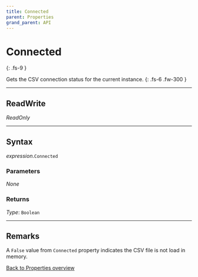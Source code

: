 ```yaml
---
title: Connected
parent: Properties
grand_parent: API
---
```


# Connected
{: .fs-9 }

Gets the CSV connection status for the current instance.
{: .fs-6 .fw-300 }

---

## ReadWrite
 
_ReadOnly_

---

## Syntax

*expression*.`Connected`

### Parameters

_None_

### Returns

*Type*: `Boolean`

---

## Remarks

A `False` value from `Connected` property indicates the CSV file is not load in memory.

[Back to Properties overview](https://ws-garcia.github.io/VBA-CSV-interface/api/properties/)